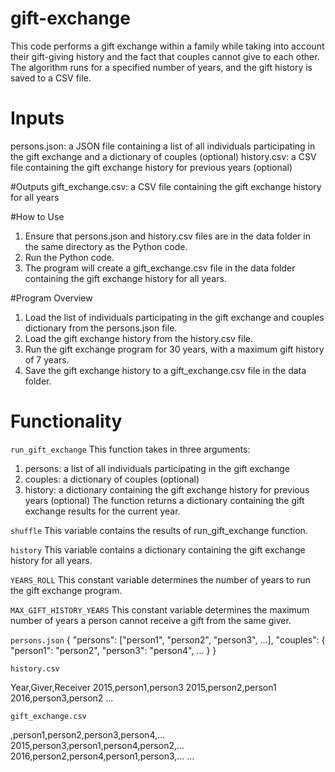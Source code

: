 # gift-exchange
This code performs a gift exchange within a family while taking into account their gift-giving history and the fact that couples cannot give to each other. The algorithm runs for a specified number of years, and the gift history is saved to a CSV file.

# Inputs
persons.json: a JSON file containing a list of all individuals participating in the gift exchange and a dictionary of couples (optional)
history.csv: a CSV file containing the gift exchange history for previous years (optional)

#Outputs
gift_exchange.csv: a CSV file containing the gift exchange history for all years

#How to Use
1. Ensure that persons.json and history.csv files are in the data folder in the same directory as the Python code.
2. Run the Python code.
3. The program will create a gift_exchange.csv file in the data folder containing the gift exchange history for all years.

#Program Overview
1. Load the list of individuals participating in the gift exchange and couples dictionary from the persons.json file.
2. Load the gift exchange history from the history.csv file.
3. Run the gift exchange program for 30 years, with a maximum gift history of 7 years.
4. Save the gift exchange history to a gift_exchange.csv file in the data folder.

# Functionality
`run_gift_exchange`
This function takes in three arguments:

1. persons: a list of all individuals participating in the gift exchange
2. couples: a dictionary of couples (optional)
3. history: a dictionary containing the gift exchange history for previous years (optional)
The function returns a dictionary containing the gift exchange results for the current year.

`shuffle`
This variable contains the results of run_gift_exchange function.

`history`
This variable contains a dictionary containing the gift exchange history for all years.

`YEARS_ROLL`
This constant variable determines the number of years to run the gift exchange program.

`MAX_GIFT_HISTORY_YEARS`
This constant variable determines the maximum number of years a person cannot receive a gift from the same giver.

`persons.json`
{
    "persons": ["person1", "person2", "person3", ...],
    "couples": {
        "person1": "person2",
        "person3": "person4",
        ...
    }
}

`history.csv`

Year,Giver,Receiver
2015,person1,person3
2015,person2,person1
2016,person3,person2
...

`gift_exchange.csv`

,person1,person2,person3,person4,...
2015,person3,person1,person4,person2,...
2016,person2,person4,person1,person3,...
...
